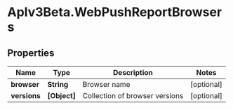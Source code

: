 # ApIv3Beta.WebPushReportBrowsers

## Properties

Name | Type | Description | Notes
------------ | ------------- | ------------- | -------------
**browser** | **String** | Browser name | [optional] 
**versions** | **[Object]** | Collection of browser versions | [optional] 


